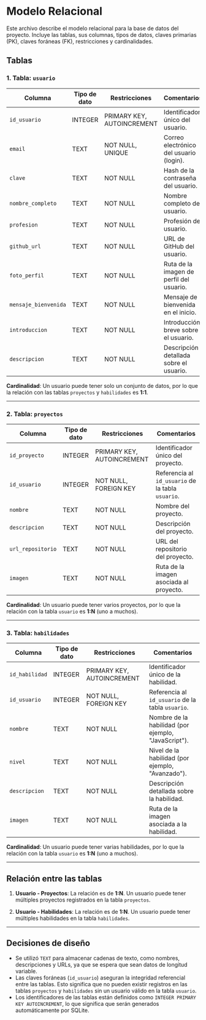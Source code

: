 # Modelo Relacional

Este archivo describe el modelo relacional para la base de datos del proyecto. Incluye las tablas, sus columnas, tipos de datos, claves primarias (PK), claves foráneas (FK), restricciones y cardinalidades.

## Tablas

### **1. Tabla: `usuario`**

| Columna              | Tipo de dato | Restricciones              | Comentarios                              |
| -------------------- | ------------ | -------------------------- | ---------------------------------------- |
| `id_usuario`         | INTEGER      | PRIMARY KEY, AUTOINCREMENT | Identificador único del usuario.         |
| `email`              | TEXT         | NOT NULL, UNIQUE           | Correo electrónico del usuario (login).  |
| `clave`              | TEXT         | NOT NULL                   | Hash de la contraseña del usuario.       |
| `nombre_completo`    | TEXT         | NOT NULL                   | Nombre completo del usuario.             |
| `profesion`          | TEXT         | NOT NULL                   | Profesión del usuario.                   |
| `github_url`         | TEXT         | NOT NULL                   | URL de GitHub del usuario.               |
| `foto_perfil`        | TEXT         | NOT NULL                   | Ruta de la imagen de perfil del usuario. |
| `mensaje_bienvenida` | TEXT         | NOT NULL                   | Mensaje de bienvenida en el inicio.      |
| `introduccion`       | TEXT         | NOT NULL                   | Introducción breve sobre el usuario.     |
| `descripcion`        | TEXT         | NOT NULL                   | Descripción detallada sobre el usuario.  |

**Cardinalidad**: Un usuario puede tener solo un conjunto de datos, por lo que la relación con las tablas `proyectos` y `habilidades` es **1:1**.

---

### **2. Tabla: `proyectos`**

| Columna           | Tipo de dato | Restricciones              | Comentarios                                       |
| ----------------- | ------------ | -------------------------- | ------------------------------------------------- |
| `id_proyecto`     | INTEGER      | PRIMARY KEY, AUTOINCREMENT | Identificador único del proyecto.                 |
| `id_usuario`      | INTEGER      | NOT NULL, FOREIGN KEY      | Referencia al `id_usuario` de la tabla `usuario`. |
| `nombre`          | TEXT         | NOT NULL                   | Nombre del proyecto.                              |
| `descripcion`     | TEXT         | NOT NULL                   | Descripción del proyecto.                         |
| `url_repositorio` | TEXT         | NOT NULL                   | URL del repositorio del proyecto.                 |
| `imagen`          | TEXT         | NOT NULL                   | Ruta de la imagen asociada al proyecto.           |

**Cardinalidad**: Un usuario puede tener varios proyectos, por lo que la relación con la tabla `usuario` es **1:N** (uno a muchos).

---

### **3. Tabla: `habilidades`**

| Columna        | Tipo de dato | Restricciones              | Comentarios                                         |
| -------------- | ------------ | -------------------------- | --------------------------------------------------- |
| `id_habilidad` | INTEGER      | PRIMARY KEY, AUTOINCREMENT | Identificador único de la habilidad.                |
| `id_usuario`   | INTEGER      | NOT NULL, FOREIGN KEY      | Referencia al `id_usuario` de la tabla `usuario`.   |
| `nombre`       | TEXT         | NOT NULL                   | Nombre de la habilidad (por ejemplo, "JavaScript"). |
| `nivel`        | TEXT         | NOT NULL                   | Nivel de la habilidad (por ejemplo, "Avanzado").    |
| `descripcion`  | TEXT         | NOT NULL                   | Descripción detallada sobre la habilidad.           |
| `imagen`       | TEXT         | NOT NULL                   | Ruta de la imagen asociada a la habilidad.          |

**Cardinalidad**: Un usuario puede tener varias habilidades, por lo que la relación con la tabla `usuario` es **1:N** (uno a muchos).

---

## Relación entre las tablas

1. **Usuario - Proyectos**: La relación es de **1:N**. Un usuario puede tener múltiples proyectos registrados en la tabla `proyectos`.

2. **Usuario - Habilidades**: La relación es de **1:N**. Un usuario puede tener múltiples habilidades en la tabla `habilidades`.

---

## Decisiones de diseño

- Se utilizó `TEXT` para almacenar cadenas de texto, como nombres, descripciones y URLs, ya que se espera que sean datos de longitud variable.
- Las claves foráneas (`id_usuario`) aseguran la integridad referencial entre las tablas. Esto significa que no pueden existir registros en las tablas `proyectos` y `habilidades` sin un usuario válido en la tabla `usuario`.
- Los identificadores de las tablas están definidos como `INTEGER PRIMARY KEY AUTOINCREMENT`, lo que significa que serán generados automáticamente por SQLite.
